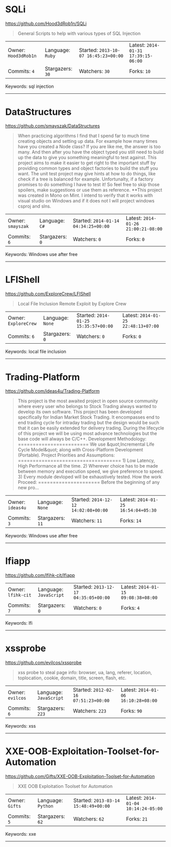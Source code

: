 # SQLi

https://github.com/Hood3dRob1n/SQLi
<blockquote>
General Scripts to help with various types of SQL Injection
</blockquote>

<table><tr>
<tr><td>Owner: <code>Hood3dRob1n</code></td>
    <td>Language: <code>Ruby</code></td>
    <td>Started: <code>2013-10-07 16:45:23+00:00</code></td>
    <td>Latest: <code>2014-01-31 17:39:15-06:00</code></td></tr>
<tr><td>Commits: <code>4</code></td>
    <td>Stargazers: <code>30</code></td>
    <td>Watchers: <code>30</code></td>
    <td>Forks: <code>10</code></td></tr>
</table>
Keywords: sql injection

---

# DataStructures

https://github.com/smayszak/DataStructures
<blockquote>
When practicing algorithms I find that I spend far to much time creating objects and setting up data. For example how many times have you created a Node class? If you are like me, the answer is too many. And then after you have the object typed you still need to build up the data to give you something meaningful to test against.  This project aims to make it easier to get right to the important stuff by providing common types and object factories to build the stuff you want.   The unit test project may give hints at how to do things, like check if a tree is balanced for example. Unfortunalty, if a factory promises to do something I have to test it! So feel free to skip those spoilers, make suggestions or use them as reference.  **This project was created in Mono on Mint.  I intend to verify that it works with visual studio on Windows and if it does not I will project windows csproj and slns.
</blockquote>

<table><tr>
<tr><td>Owner: <code>smayszak</code></td>
    <td>Language: <code>C#</code></td>
    <td>Started: <code>2014-01-14 04:34:25+00:00</code></td>
    <td>Latest: <code>2014-01-26 21:00:21-08:00</code></td></tr>
<tr><td>Commits: <code>6</code></td>
    <td>Stargazers: <code>0</code></td>
    <td>Watchers: <code>0</code></td>
    <td>Forks: <code>0</code></td></tr>
</table>
Keywords: Windows use after free

---

# LFIShell

https://github.com/ExploreCrew/LFIShell
<blockquote>
Local File Inclusion Remote Exploit by Explore Crew
</blockquote>

<table><tr>
<tr><td>Owner: <code>ExploreCrew</code></td>
    <td>Language: <code>None</code></td>
    <td>Started: <code>2014-01-25 15:35:57+00:00</code></td>
    <td>Latest: <code>2014-01-25 22:48:13+07:00</code></td></tr>
<tr><td>Commits: <code>6</code></td>
    <td>Stargazers: <code>0</code></td>
    <td>Watchers: <code>0</code></td>
    <td>Forks: <code>0</code></td></tr>
</table>
Keywords: local file inclusion

---

# Trading-Platform

https://github.com/ideas4u/Trading-Platform
<blockquote>
This project is the most awaited project in open source community where every user who belongs to Stock Trading always wanted to develop its own software. This project has been developed specifically for Indian Market Stock Trading. It encompasses end to end trading cycle for intraday trading but the design would  be such that it can be easily extended for delivery trading. During the lifecycle of this project we will be using most advance technologies but the base code will always be C/C++.  Development Methodology: ======================== We use &amp;quot;Incremental Life Cycle Model&amp;quot; along with Cross-Platform Development (Portable).  Project Priorities and Assumptions: =================================== 1) Low Latency, High Performance all the time. 2) Wherever choice has to be made between memory and execution speed, we give preference to speed. 3) Every module devloped will be exhaustively tested.   How the work Proceed: ===================== Before the beginning of any new pro...
</blockquote>

<table><tr>
<tr><td>Owner: <code>ideas4u</code></td>
    <td>Language: <code>None</code></td>
    <td>Started: <code>2014-12-12 14:02:08+00:00</code></td>
    <td>Latest: <code>2014-01-25 16:54:04+05:30</code></td></tr>
<tr><td>Commits: <code>3</code></td>
    <td>Stargazers: <code>11</code></td>
    <td>Watchers: <code>11</code></td>
    <td>Forks: <code>14</code></td></tr>
</table>
Keywords: Windows use after free

---

# lfiapp

https://github.com/lfihk-cit/lfiapp
<blockquote>
<no description>
</blockquote>

<table><tr>
<tr><td>Owner: <code>lfihk-cit</code></td>
    <td>Language: <code>JavaScript</code></td>
    <td>Started: <code>2013-12-17 04:35:05+00:00</code></td>
    <td>Latest: <code>2014-01-15 09:08:38+08:00</code></td></tr>
<tr><td>Commits: <code>7</code></td>
    <td>Stargazers: <code>0</code></td>
    <td>Watchers: <code>0</code></td>
    <td>Forks: <code>4</code></td></tr>
</table>
Keywords: lfi

---

# xssprobe

https://github.com/evilcos/xssprobe
<blockquote>
xss probe to steal page info: browser, ua, lang, referer, location, toplocation, cookie, domain, title, screen, flash, etc.
</blockquote>

<table><tr>
<tr><td>Owner: <code>evilcos</code></td>
    <td>Language: <code>JavaScript</code></td>
    <td>Started: <code>2012-02-16 07:51:23+00:00</code></td>
    <td>Latest: <code>2014-01-06 16:10:28+08:00</code></td></tr>
<tr><td>Commits: <code>6</code></td>
    <td>Stargazers: <code>223</code></td>
    <td>Watchers: <code>223</code></td>
    <td>Forks: <code>90</code></td></tr>
</table>
Keywords: xss

---

# XXE-OOB-Exploitation-Toolset-for-Automation

https://github.com/Gifts/XXE-OOB-Exploitation-Toolset-for-Automation
<blockquote>
XXE OOB Exploitation Toolset for Automation
</blockquote>

<table><tr>
<tr><td>Owner: <code>Gifts</code></td>
    <td>Language: <code>Python</code></td>
    <td>Started: <code>2013-03-14 15:48:49+00:00</code></td>
    <td>Latest: <code>2014-01-04 10:14:24-05:00</code></td></tr>
<tr><td>Commits: <code>5</code></td>
    <td>Stargazers: <code>62</code></td>
    <td>Watchers: <code>62</code></td>
    <td>Forks: <code>21</code></td></tr>
</table>
Keywords: xxe

---

